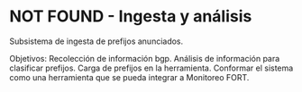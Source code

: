 # NOT FOUND - Ingesta y análisis

Subsistema de ingesta de prefijos anunciados.

Objetivos: 
Recolección de información bgp.
Análisis de información para clasificar prefijos.
Carga de prefijos en la herramienta.
Conformar el sistema como una herramienta que se pueda integrar a Monitoreo FORT.
